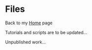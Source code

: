# Files
Back to my [Home](https://liangzhaolz.github.io) page

Tutorials and scripts are to be updated...

Unpublished work...
